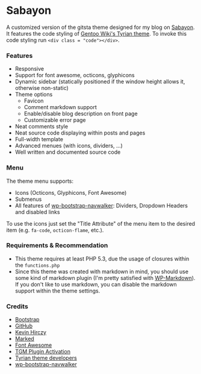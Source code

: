 Sabayon
======
A customized version of the gitsta theme designed for my blog on [Sabayon](http://linux.x10host.com/blog/). It features the code styling of [Gentoo Wiki's Tyrian theme](https://gitweb.gentoo.org/proj/gentoo-wiki-tyrian.git/). To invoke this code styling run `<div class = "code"></div>`.

### Features
* Responsive
* Support for font awesome, octicons, glyphicons
* Dynamic sidebar (statically positioned if the window height allows it, otherwise non-static)
* Theme options
  * Favicon
  * Comment markdown support
  * Enable/disable blog description on front page
  * Customizable error page
* Neat comments style
* Neat source code displaying within posts and pages
* Full-width template
* Advanced menues (with icons, dividers, ...)
* Well written and documented source code

### Menu
The theme menu supports:
* Icons (Octicons, Glyphicons, Font Awesome)
* Submenus
* All features of [wp-bootstrap-navwalker](https://github.com/twittem/wp-bootstrap-navwalker): Dividers, Dropdown Headers and disabled links

To use the icons just set the "Title Attribute" of the menu item to the desired item (e.g. `fa-code`, `octicon-flame`, etc.).

### Requirements & Recommendation
* This theme requires at least PHP 5.3, due the usage of closures within the `functions.php`
* Since this theme was created with markdown in mind, you should use some kind of markdown plugin (I'm pretty satisfied with [WP-Markdown](https://wordpress.org/plugins/wp-markdown/)). If you don't like to use markdown, you can disable the markdown support within the theme settings.

### Credits
* [Bootstrap](http://www.getbootstrap.com)
* [GitHub](http://www.github.com)
* [Kevin Hirczy](https://github.com/nehalist)
* [Marked](https://github.com/chjj/marked)
* [Font Awesome](http://fortawesome.github.io/Font-Awesome/)
* [TGM Plugin Activation](http://tgmpluginactivation.com/)
* [Tyrian theme developers](https://gitweb.gentoo.org/proj/gentoo-wiki-tyrian.git/)
* [wp-bootstrap-navwalker](https://github.com/twittem/wp-bootstrap-navwalker)
